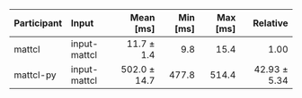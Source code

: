 | Participant | Input | Mean [ms] | Min [ms] | Max [ms] | Relative |
|:---|:---|---:|---:|---:|---:|
| mattcl | input-mattcl | 11.7 ± 1.4 | 9.8 | 15.4 | 1.00 |
| mattcl-py | input-mattcl | 502.0 ± 14.7 | 477.8 | 514.4 | 42.93 ± 5.34 |
